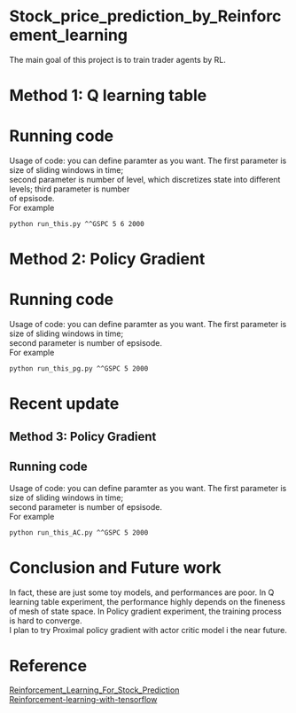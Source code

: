 # Stock_price_prediction_by_Reinforcement_learning
The main goal of this project is to train trader agents by RL.
# Method 1: Q learning table
# Running code
Usage of code: you can define paramter as you want. The first parameter is size of sliding windows in time; \
second parameter is number of level, which discretizes state into different levels; third parameter is number \
of epsisode. \
For example
```
python run_this.py ^^GSPC 5 6 2000
```


# Method 2: Policy Gradient
# Running code
Usage of code: you can define paramter as you want. The first parameter is size of sliding windows in time; \
second parameter is number of epsisode. \
For example
```
python run_this_pg.py ^^GSPC 5 2000
```

# Recent update
## Method 3: Policy Gradient
## Running code
Usage of code: you can define paramter as you want. The first parameter is size of sliding windows in time; \
second parameter is number of epsisode. \
For example
```
python run_this_AC.py ^^GSPC 5 2000
```


# Conclusion and Future work
In fact, these are just some toy models, and performances are poor. In Q learning table experiment, the performance highly depends on the fineness of mesh of state space. In Policy gradient experiment, the training process is hard to converge. \
I plan to try Proximal policy gradient with actor critic model i the near future.

# Reference
[Reinforcement_Learning_For_Stock_Prediction](https://github.com/llSourcell/Reinforcement_Learning_for_Stock_Prediction.git)\
[Reinforcement-learning-with-tensorflow](https://github.com/MorvanZhou/Reinforcement-learning-with-tensorflow.git)
